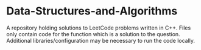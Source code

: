 # Data-Structures-and-Algorithms

A repository holding solutions to LeetCode problems written in C++. Files only contain code for the function which is a solution to the question. Additional libraries/configuration may be necessary to run the code locally.
